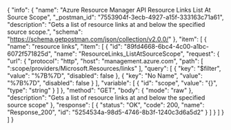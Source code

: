 {
  "info": {
    "name": "Azure Resource Manager API Resource Links List At Source Scope",
    "_postman_id": "7553904f-3ecb-4927-a15f-333163c71a61",
    "description": "Gets a list of resource links at and below the specified source scope.",
    "schema": "https://schema.getpostman.com/json/collection/v2.0.0/"
  },
  "item": [
    {
      "name": "resource links",
      "item": [
        {
          "id": "89fd4668-6bc4-4c00-a1bc-6072f571825d",
          "name": "ResourceLinks_ListAtSourceScope",
          "request": {
            "url": {
              "protocol": "http",
              "host": "management.azure.com",
              "path": [
                ":scope/providers/Microsoft.Resources/links"
              ],
              "query": [
                {
                  "key": "$filter",
                  "value": "%7B%7D",
                  "disabled": false
                },
                {
                  "key": "No Name",
                  "value": "%7B%7D",
                  "disabled": false
                }
              ],
              "variable": [
                {
                  "id": "scope",
                  "value": "{}",
                  "type": "string"
                }
              ]
            },
            "method": "GET",
            "body": {
              "mode": "raw"
            },
            "description": "Gets a list of resource links at and below the specified source scope"
          },
          "response": [
            {
              "status": "OK",
              "code": 200,
              "name": "Response_200",
              "id": "5254534a-98d5-4746-8b3f-1240c3d6a5d2"
            }
          ]
        }
      ]
    }
  ]
}